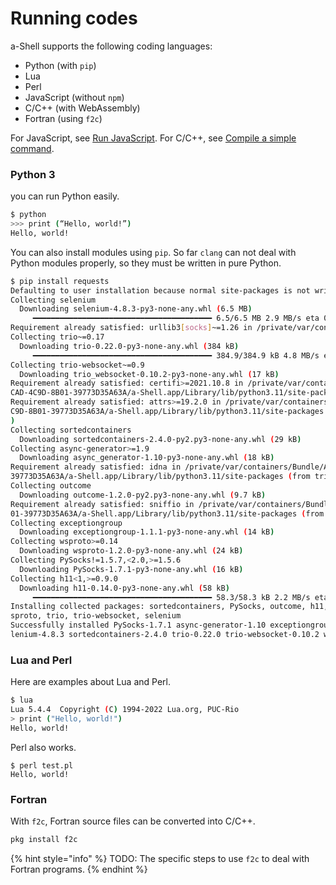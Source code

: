 # Running codes

a-Shell supports the following coding languages:

+ Python (with `pip`)
+ Lua
+ Perl
+ JavaScript (without `npm`)
+ C/C++ (with WebAssembly)
+ Fortran (using `f2c`)

For JavaScript, see [Run JavaScript](../lets-do-more-for-it/run-javascript.md). For C/C++, see [Compile a simple command](../lets-do-more-for-it/compile-a-simple-command-with-a-shell.md).

### Python 3

you can run Python easily.

```sh
$ python
>>> print (“Hello, world!”)
Hello, world!
```

You can also install modules using `pip`. So far `clang` can not deal with Python modules properly, so they must be written in pure Python.

```sh
$ pip install requests
Defaulting to user installation because normal site-packages is not writeable
Collecting selenium
  Downloading selenium-4.8.3-py3-none-any.whl (6.5 MB)
     ━━━━━━━━━━━━━━━━━━━━━━━━━━━━━━━━━━━━━━━━ 6.5/6.5 MB 2.9 MB/s eta 0:00:00
Requirement already satisfied: urllib3[socks]~=1.26 in /private/var/containers/Bundle/Application/C3889491-0CAD-4C9D-8B01-39773D35A63A/a-Shell.app/Library/lib/python3.11/site-packages (from selenium) (1.26.13)
Collecting trio~=0.17
  Downloading trio-0.22.0-py3-none-any.whl (384 kB)
     ━━━━━━━━━━━━━━━━━━━━━━━━━━━━━━━━━━━━━━━━ 384.9/384.9 kB 4.8 MB/s eta 0:00:00
Collecting trio-websocket~=0.9
  Downloading trio_websocket-0.10.2-py3-none-any.whl (17 kB)
Requirement already satisfied: certifi>=2021.10.8 in /private/var/containers/Bundle/Application/C3889491-0
CAD-4C9D-8B01-39773D35A63A/a-Shell.app/Library/lib/python3.11/site-packages (from selenium) (2022.9.24)
Requirement already satisfied: attrs>=19.2.0 in /private/var/containers/Bundle/Application/C3889491-0CAD-4
C9D-8B01-39773D35A63A/a-Shell.app/Library/lib/python3.11/site-packages (from trio~=0.17->selenium) (22.1.0
)
Collecting sortedcontainers
  Downloading sortedcontainers-2.4.0-py2.py3-none-any.whl (29 kB)
Collecting async-generator>=1.9
  Downloading async_generator-1.10-py3-none-any.whl (18 kB)
Requirement already satisfied: idna in /private/var/containers/Bundle/Application/C3889491-0CAD-4C9D-8B01-
39773D35A63A/a-Shell.app/Library/lib/python3.11/site-packages (from trio~=0.17->selenium) (3.4)
Collecting outcome
  Downloading outcome-1.2.0-py2.py3-none-any.whl (9.7 kB)
Requirement already satisfied: sniffio in /private/var/containers/Bundle/Application/C3889491-0CAD-4C9D-8B
01-39773D35A63A/a-Shell.app/Library/lib/python3.11/site-packages (from trio~=0.17->selenium) (1.3.0)
Collecting exceptiongroup
  Downloading exceptiongroup-1.1.1-py3-none-any.whl (14 kB)
Collecting wsproto>=0.14
  Downloading wsproto-1.2.0-py3-none-any.whl (24 kB)
Collecting PySocks!=1.5.7,<2.0,>=1.5.6
  Downloading PySocks-1.7.1-py3-none-any.whl (16 kB)
Collecting h11<1,>=0.9.0
  Downloading h11-0.14.0-py3-none-any.whl (58 kB)
     ━━━━━━━━━━━━━━━━━━━━━━━━━━━━━━━━━━━━━━━━ 58.3/58.3 kB 2.2 MB/s eta 0:00:00
Installing collected packages: sortedcontainers, PySocks, outcome, h11, exceptiongroup, async-generator, w
sproto, trio, trio-websocket, selenium
Successfully installed PySocks-1.7.1 async-generator-1.10 exceptiongroup-1.1.1 h11-0.14.0 outcome-1.2.0 se
lenium-4.8.3 sortedcontainers-2.4.0 trio-0.22.0 trio-websocket-0.10.2 wsproto-1.2.0
```

### Lua and Perl

Here are examples about Lua and Perl.

```sh
$ lua
Lua 5.4.4  Copyright (C) 1994-2022 Lua.org, PUC-Rio
> print ("Hello, world!")
Hello, world!
```

Perl also works.

```
$ perl test.pl
Hello, world!
```

### Fortran

With `f2c`, Fortran source files can be converted into C/C++.

```sh
pkg install f2c
```

{% hint style="info" %}
TODO: The specific steps to use `f2c` to deal with Fortran programs.
{% endhint %}